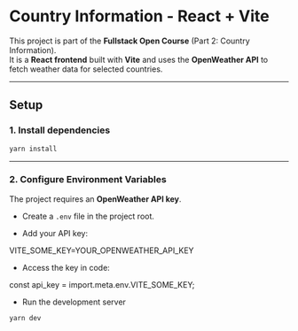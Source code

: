 # Country Information - React + Vite

This project is part of the **Fullstack Open Course** (Part 2: Country Information).  
It is a **React frontend** built with **Vite** and uses the **OpenWeather API** to fetch weather data for selected countries.

---

## Setup

### 1. Install dependencies
```bash
yarn install
```
---
### 2. Configure Environment Variables

The project requires an **OpenWeather API key**.

- Create a `.env` file in the project root.

- Add your API key:

VITE_SOME_KEY=YOUR_OPENWEATHER_API_KEY

- Access the key in code:

const api_key = import.meta.env.VITE_SOME_KEY;

- Run the development server
```bash
yarn dev
```
